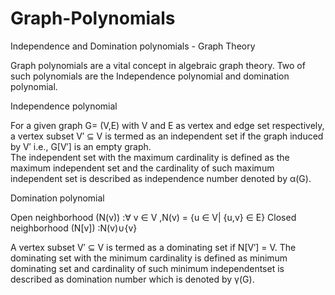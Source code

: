 # Graph-Polynomials
Independence and Domination polynomials - Graph Theory

Graph polynomials are a vital concept in algebraic graph theory. Two of such polynomials are the Independence polynomial and domination polynomial. 

Independence polynomial

For a given graph G= (V,E) with V and E as vertex and edge set respectively, a vertex subset V′ ⊆ V is termed as an independent set if the graph induced by V′ i.e., G[V′] is an empty graph.  
The independent set with the maximum cardinality is defined as the maximum independent set and the cardinality of such maximum independent set is described as independence number denoted by α(G).

Domination polynomial

Open neighborhood (N(v)) :∀ v ∈ V ,N(v) = {u ∈ V| {u,v} ∈ E}
Closed neighborhood (N[v]) :N(v)∪{v} 

A vertex subset V′ ⊆ V is termed as a dominating set if N[V′] = V. The dominating set with the minimum cardinality is defined as minimum dominating set and cardinality of such minimum independentset is described as domination number which is denoted by γ(G).
